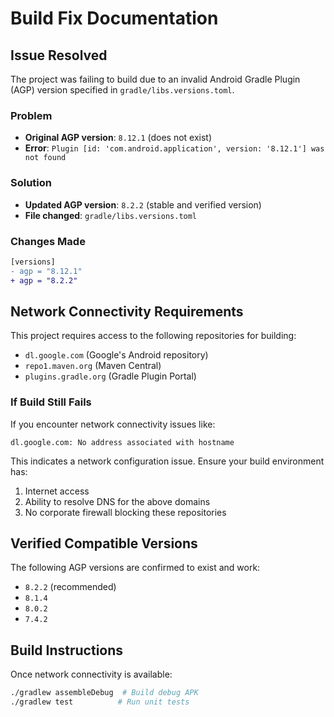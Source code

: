 # Build Fix Documentation

## Issue Resolved
The project was failing to build due to an invalid Android Gradle Plugin (AGP) version specified in `gradle/libs.versions.toml`.

### Problem
- **Original AGP version**: `8.12.1` (does not exist)
- **Error**: `Plugin [id: 'com.android.application', version: '8.12.1'] was not found`

### Solution
- **Updated AGP version**: `8.2.2` (stable and verified version)
- **File changed**: `gradle/libs.versions.toml`

### Changes Made
```diff
[versions]
- agp = "8.12.1"
+ agp = "8.2.2"
```

## Network Connectivity Requirements
This project requires access to the following repositories for building:
- `dl.google.com` (Google's Android repository)
- `repo1.maven.org` (Maven Central)
- `plugins.gradle.org` (Gradle Plugin Portal)

### If Build Still Fails
If you encounter network connectivity issues like:
```
dl.google.com: No address associated with hostname
```

This indicates a network configuration issue. Ensure your build environment has:
1. Internet access
2. Ability to resolve DNS for the above domains
3. No corporate firewall blocking these repositories

## Verified Compatible Versions
The following AGP versions are confirmed to exist and work:
- `8.2.2` (recommended)
- `8.1.4`
- `8.0.2`
- `7.4.2`

## Build Instructions
Once network connectivity is available:
```bash
./gradlew assembleDebug  # Build debug APK
./gradlew test          # Run unit tests
```